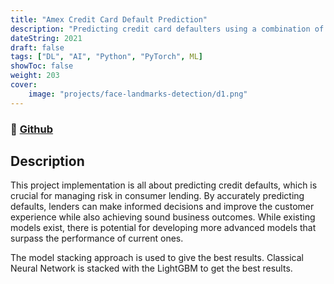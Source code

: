 ```yaml
---
title: "Amex Credit Card Default Prediction"
description: "Predicting credit card defaulters using a combination of Machine Learning and Neural Networks"
dateString: 2021
draft: false
tags: ["DL", "AI", "Python", "PyTorch", ML]
showToc: false
weight: 203
cover:
    image: "projects/face-landmarks-detection/d1.png"
--- 
```

### 🔗 [Github](https://github.com/yashcoder007/AMEX--Credit-Card-Default-Prediction.git)

## Description

This project implementation is all about predicting credit defaults, which is crucial for managing risk in consumer lending. By accurately predicting defaults, lenders can make informed decisions and improve the customer experience while also achieving sound business outcomes. While existing models exist, there is potential for developing more advanced models that surpass the performance of current ones.

The model stacking approach is used to give the best results. Classical Neural Network is stacked with the LightGBM to get the best results. 